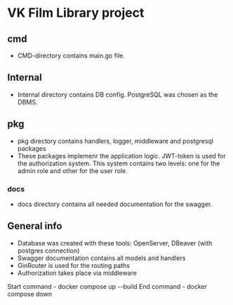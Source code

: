 ﻿# VK Film Library project

## cmd

- CMD-directory contains main.go file.

## Internal

- Internal directory contains DB config. PostgreSQL was chosen as the DBMS.

## pkg

- pkg directory contains handlers, logger, middleware and postgresql packages
- These packages implemenr the application logic. JWT-token is used for the authorization system. This system contains two levels: one for the admin role and other for the user role. 

### docs

- docs directory contains all needed documentation for the swagger.

## General info

- Database was created with these tools: OpenServer, DBeaver (with postgres connection)
- Swagger documentation contains all models and handlers
- GinRouter is used for the routing paths
- Authorization takes place via middleware
 
Start command - docker compose up --build
End command - docker compose down